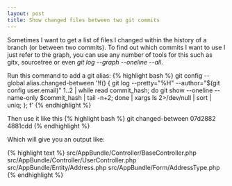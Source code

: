 ```yaml
---
layout: post
title: Show changed files between two git commits
---
```

Sometimes I want to get a list of files I changed within the history of a branch (or between two commits). To find out which commits I want to use I just refer to the graph, you can use any number of tools for this such as gitx, sourcetree or even *git log --graph --oneline --all*.

Run this command to add a git alias:
{% highlight bash %}
git config --global alias.changed-between '!f() { git log --pretty="%H" --author="$(git config user.email)" $1..$2 | while read commit_hash; do git show --oneline --name-only $commit_hash | tail -n+2; done | xargs ls 2>/dev/null | sort | uniq; }; f'
{% endhighlight %}

Then use it like this
{% highlight bash %}
git changed-between 07d2882 4881cdd
{% endhighlight %}

Which will give you an output like:

{% highlight text %}
src/AppBundle/Controller/BaseController.php
src/AppBundle/Controller/UserController.php
src/AppBundle/Entity/Address.php
src/AppBundle/Form/AddressType.php
{% endhighlight %}
